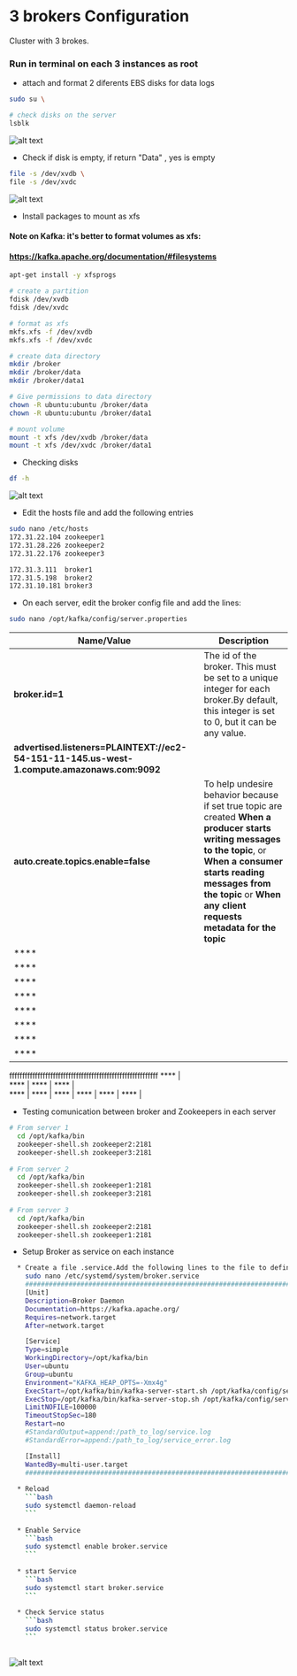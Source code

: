 


# 3 brokers Configuration
Cluster with 3 brokes.

### Run in terminal on each 3 instances as root 

* attach and format 2 diferents EBS disks for data logs
```bash
sudo su \

# check disks on the server
lsblk 
```
![alt text](https://achong.blob.core.windows.net/gitimages/disks.PNG)


* Check if disk is empty, if return "Data" , yes is empty
```bash
file -s /dev/xvdb \
file -s /dev/xvdc
```
![alt text](https://achong.blob.core.windows.net/gitimages/disks_empty.PNG)


* Install packages to mount as xfs
#### Note on Kafka: it's better to format volumes as xfs:
#### https://kafka.apache.org/documentation/#filesystems
```bash
apt-get install -y xfsprogs

# create a partition
fdisk /dev/xvdb
fdisk /dev/xvdc

# format as xfs
mkfs.xfs -f /dev/xvdb
mkfs.xfs -f /dev/xvdc

# create data directory
mkdir /broker
mkdir /broker/data
mkdir /broker/data1

# Give permissions to data directory
chown -R ubuntu:ubuntu /broker/data
chown -R ubuntu:ubuntu /broker/data1

# mount volume
mount -t xfs /dev/xvdb /broker/data
mount -t xfs /dev/xvdc /broker/data1

```

* Checking disks
```bash
df -h
```

![alt text](https://achong.blob.core.windows.net/gitimages/disks_partition.PNG)



* Edit the hosts file and add the following entries 
```bash
sudo nano /etc/hosts
172.31.22.104 zookeeper1
172.31.28.226 zookeeper2
172.31.22.176 zookeeper3

172.31.3.111  broker1
172.31.5.198  broker2
172.31.10.181 broker3
```

* On each server, edit the broker config file and add the lines:
```bash
sudo nano /opt/kafka/config/server.properties
```
Name/Value   | Description
------------ | -------------
**broker.id=1** | The id of the broker. This must be set to a unique integer for each broker.By default, this integer is set to 0, but it can be any value.
**advertised.listeners=PLAINTEXT://ec2-54-151-11-145.us-west-1.compute.amazonaws.com:9092** |                                     
**auto.create.topics.enable=false** | To help undesire behavior because if set true topic are created **When a producer starts writing messages to the topic**, or **When a consumer starts reading messages from the topic** or **When any client requests metadata for the topic**
**** | 
**** |  
**** | 
**** | 
**** | 
**** | 
**** | 
**** | 
ffffffffffffffffffffffffffffffffffffffffffffffffffffffffff
**** |                                     
**** | 
**** | 
**** |  
**** | 
**** | 
**** | 
**** | 
**** | 
**** | 



* Testing comunication between broker and Zookeepers  in each server
```bash 
# From server 1
  cd /opt/kafka/bin
  zookeeper-shell.sh zookeeper2:2181
  zookeeper-shell.sh zookeeper3:2181
  
# From server 2
  cd /opt/kafka/bin
  zookeeper-shell.sh zookeeper1:2181
  zookeeper-shell.sh zookeeper3:2181
  
# From server 3
  cd /opt/kafka/bin
  zookeeper-shell.sh zookeeper2:2181
  zookeeper-shell.sh zookeeper1:2181

``` 

* Setup Broker as service on each instance
```bash 
  * Create a file .service.Add the following lines to the file to define the broker Service
    sudo nano /etc/systemd/system/broker.service
    ################################################################################################
    [Unit]
    Description=Broker Daemon
    Documentation=https://kafka.apache.org/
    Requires=network.target
    After=network.target

    [Service]
    Type=simple
    WorkingDirectory=/opt/kafka/bin
    User=ubuntu
    Group=ubuntu
    Environment="KAFKA_HEAP_OPTS=-Xmx4g"
    ExecStart=/opt/kafka/bin/kafka-server-start.sh /opt/kafka/config/server.properties
    ExecStop=/opt/kafka/bin/kafka-server-stop.sh /opt/kafka/config/server.properties
    LimitNOFILE=100000
    TimeoutStopSec=180
    Restart=no
    #StandardOutput=append:/path_to_log/service.log
    #StandardError=append:/path_to_log/service_error.log

    [Install]
    WantedBy=multi-user.target
    ################################################################################################
    
  * Reload
    ```bash
    sudo systemctl daemon-reload
    ```
    
  * Enable Service
    ```bash
    sudo systemctl enable broker.service
    ```  
    
  * start Service
    ```bash
    sudo systemctl start broker.service
    ```
    
  * Check Service status
    ```bash
    sudo systemctl status broker.service
    ```
    
``` 

![alt text](https://achong.blob.core.windows.net/gitimages/cluster_kafka.PNG)





